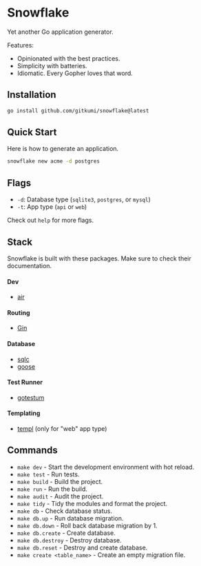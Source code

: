 # Snowflake

Yet another Go application generator.

Features:
- Opinionated with the best practices.
- Simplicity with batteries.
- Idiomatic. Every Gopher loves that word.

## Installation


```sh
go install github.com/gitkumi/snowflake@latest
```

## Quick Start

Here is how to generate an application.

```sh
snowflake new acme -d postgres
```

## Flags

- `-d`: Database type (`sqlite3`, `postgres`, or `mysql`)
- `-t`: App type (`api` or `web`)

Check out `help` for more flags.

## Stack

Snowflake is built with these packages. Make sure to check their documentation.

#### Dev

- [air](https://github.com/air-verse/air)

#### Routing

- [Gin](https://gin-gonic.com/)

#### Database

- [sqlc](https://github.com/sqlc-dev/sqlc)
- [goose](https://github.com/pressly/goose)

#### Test Runner

- [gotestum](https://github.com/gotestyourself/gotestsum)

#### Templating

- [templ](https://templ.guide) (only for "web" app type)

## Commands

- `make dev` - Start the development environment with hot reload.
- `make test` - Run tests.
- `make build` - Build the project.
- `make run` - Run the build.
- `make audit` - Audit the project.
- `make tidy` - Tidy the modules and format the project.
- `make db` - Check database status.
- `make db.up` - Run database migration.
- `make db.down` - Roll back database migration by 1.
- `make db.create` - Create database.
- `make db.destroy` - Destroy database.
- `make db.reset` - Destroy and create database.
- `make create <table_name>` - Create an empty migration file.
